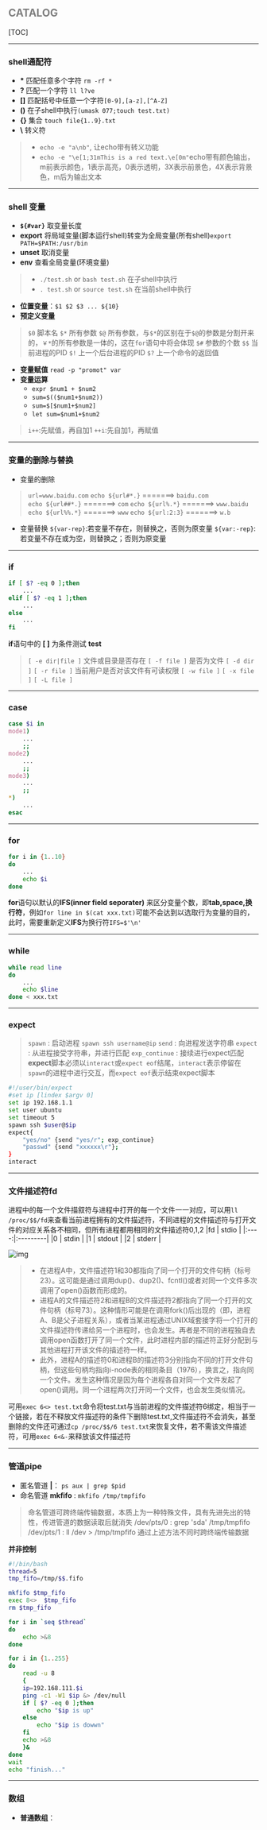 ## <font color=gray>CATALOG</font>

[TOC]

---
### shell通配符
- **\*** 匹配任意多个字符 `rm -rf *`
- **?** 匹配一个字符 `ll l?ve`
- **[]** 匹配括号中任意一个字符`[0-9],[a-z],[^A-Z]`
- **()** 在子shell中执行`(umask 077;touch test.txt)`
- **{}** 集合 `touch file{1..9}.txt`
- **\\** 转义符
> * `echo -e "a\nb"`, 让echo带有转义功能
> * `echo -e "\e[1;31mThis is a red text.\e[0m"`echo带有颜色输出，m前表示颜色，1表示高亮，0表示透明，3X表示前景色，4X表示背景色，m后为输出文本

---
### shell 变量
* **`${#var}`** 取变量长度
* **export** 将局域变量(脚本运行shell)转变为全局变量(所有shell)`export PATH=$PATH:/usr/bin`
* **unset** 取消变量
* **env** 查看全局变量(环境变量)
> * `./test.sh` or `bash test.sh` 在子shell中执行
> * `. test.sh` or `source test.sh` 在当前shell中执行

* **位置变量**：`$1 $2 $3 ... ${10}`
* **预定义变量**
> `$0` 脚本名
> `$*` 所有参数
> `$@` 所有参数，与`$*`的区别在于`$@`的参数是分割开来的，`￥*`的所有参数是一体的，这在`for`语句中将会体现
> `$#` 参数的个数
> `$$` 当前进程的PID
> `$!` 上一个后台进程的PID
> `$?` 上一个命令的返回值

* **变量赋值** `read -p "promot" var`
* **变量运算** 
    * `expr $num1 + $num2`
    * `sum=$(($num1+$num2))`
    * `sum=$[$num1+$num2]`
    * `let sum=$num1+$num2`

> `i++`:先赋值，再自加1
> `++i`:先自加1，再赋值

---
### 变量的删除与替换
* 变量的删除
>  `url=www.baidu.com`
>  `echo ${url#*.}` =======> `baidu.com`   
>  `echo ${url##*.}` =======>  `com`
>  `echo ${url%.*}`  =======>  `www.baidu`   
>  `echo ${url%%.*}` =======> `www`
>  `echo ${url:2:3}` =======> `w.b`
* 变量替换
`${var-rep}`:若变量不存在，则替换之，否则为原变量
`${var:-rep}`:若变量不存在或为空，则替换之；否则为原变量

---
### if
```bash
if [ $? -eq 0 ];then
    ...
elif [ $? -eq 1 ];then
    ...
else
    ...
fi
```
**if**语句中的 **[ ]** 为条件测试 **test**
> `[ -e dir|file ]` 文件或目录是否存在
> `[ -f file ]` 是否为文件
> `[ -d dir ]`
> `[ -r file ]` 当前用户是否对该文件有可读权限
> `[ -w file ]`
> `[ -x file ]`
> `[ -L file ]`
---
### case
```bash
case $i in
mode1)
    ...
    ;;
mode2)
    ...
    ;;
mode3)
    ...
    ;;
*)
    ...
esac
```

---
### for
```bash
for i in {1..10}
do
    ...
    echo $i
done
```
**for**语句以默认的**IFS(inner field seporater)** 来区分变量个数，即**tab,space,换行符**，例如`for line in $(cat xxx.txt)`可能不会达到以选取行为变量的目的，此时，需要重新定义**IFS**为换行符`IFS=$'\n'`

---
### while
```bash
while read line
do
    ...
    echo $line
done < xxx.txt
```

---
### expect
> `spawn` : 启动进程 `spawn ssh username@ip`
> `send` : 向进程发送字符串
> `expect` : 从进程接受字符串，并进行匹配 
> `exp_continue` : 接续进行expect匹配
> **expect**脚本必须以`interact`或`expect eof`结尾，`interact`表示停留在`spawn`的进程中进行交互，而`expect eof`表示结束expect脚本
```bash
#!/user/bin/expect
#set ip [lindex $argv 0]
set ip 192.168.1.1
set user ubuntu
set timeout 5
spawn ssh $user@$ip
expect{
    "yes/no" {send "yes/r"; exp_continue}
    "passwd" {send "xxxxxx\r"};
}
interact
```

---
### 文件描述符fd
进程中的每一个文件描叙符与进程中打开的每一个文件一一对应，可以用`ll /proc/$$/fd`来查看当前进程拥有的文件描述符，不同进程的文件描述符与打开文件的对应关系各不相同，但所有进程都用相同的文件描述符0,1,2
|fd    |   stdio  |
|:----:|:---------|
|0     |  stdin   |
|1     |  stdout  |
|2     |  stderr  |

![img](https://img-blog.csdn.net/20140831224917875?watermark/2/text/aHR0cDovL2Jsb2cuY3Nkbi5uZXQvY3l3b3Nw/font/5a6L5L2T/fontsize/400/fill/I0JBQkFCMA==/dissolve/70/gravity/SouthEast)
> * 在进程A中，文件描述符1和30都指向了同一个打开的文件句柄（标号23）。这可能是通过调用dup()、dup2()、fcntl()或者对同一个文件多次调用了open()函数而形成的。
> * 进程A的文件描述符2和进程B的文件描述符2都指向了同一个打开的文件句柄（标号73）。这种情形可能是在调用fork()后出现的（即，进程A、B是父子进程关系），或者当某进程通过UNIX域套接字将一个打开的文件描述符传递给另一个进程时，也会发生。再者是不同的进程独自去调用open函数打开了同一个文件，此时进程内部的描述符正好分配到与其他进程打开该文件的描述符一样。
> * 此外，进程A的描述符0和进程B的描述符3分别指向不同的打开文件句柄，但这些句柄均指向i-node表的相同条目（1976），换言之，指向同一个文件。发生这种情况是因为每个进程各自对同一个文件发起了open()调用。同一个进程两次打开同一个文件，也会发生类似情况。

可用`exec 6<> test.txt`命令将test.txt与当前进程的文件描述符6绑定，相当于一个链接，若在不释放文件描述符的条件下删除test.txt,文件描述符不会消失，甚至删除的文件还可通过`cp /proc/$$/6 test.txt`来恢复文件，若不需该文件描述符，可用`exec 6<&-`来释放该文件描述符

---
### 管道pipe
* 匿名管道 **|**： `ps aux | grep $pid`
* 命名管道 **mkfifo** : `mkfifo /tmp/tmpfifo`
> 命名管道可跨终端传输数据，本质上为一种特殊文件，具有先进先出的特性，传进管道的数据读取后就消失
> /dev/pts/0 : grep 'sda' /tmp/tmpfifo
> /dev/pts/1 : ll /dev > /tmp/tmpfifo
> 通过上述方法不同时跨终端传输数据  

**并非控制**
```bash
#!/bin/bash
thread=5
tmp_fifo=/tmp/$$.fifo

mkfifo $tmp_fifo
exec 8<>  $tmp_fifo
rm $tmp_fifo

for i in `seq $thread`
do
    echo >&8
done

for i in {1..255}
do
    read -u 8
    {
    ip=192.168.111.$i
    ping -c1 -W1 $ip &> /dev/null
    if [ $? -eq 0 ];then
        echo "$ip is up"
    else
        echo "$ip is dowwn"
    fi
    echo >&8
    }&
done
wait 
echo "finish..."
```

---
### 数组
* **普通数组**：
